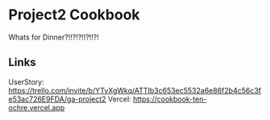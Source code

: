 # Project2 Cookbook

Whats for Dinner?!!?!?!!?!!?!

## Links

UserStory: https://trello.com/invite/b/YTyXgWkq/ATTIb3c653ec5532a6e86f2b4c56c3fe53ac726E9FDA/ga-project2
Vercel: https://cookbook-ten-ochre.vercel.app
